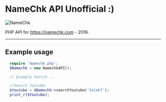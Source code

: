 # NameChk API  Unofficial :)
![NameChk](https://camo2.githubusercontent.com/4ebd759a50bd02a7d2e04fb144e55bfef943168e/68747470733a2f2f6e616d6563686b2e636f6d2f6173736574732f6c6f676f2d66756c6c2d30666561613632653137383262383332353939616238616337356665653264392e706e67)

PHP API for https://namechk.com - 2016.

-----------
## Example usage
```php
  require 'Namechk.php';
  $Namechk = new NamechkAPI();

  // Example Search ..

  //Search Youtube
  $Youtube = $Namechk->searchYoutube('Saleh7');
  print_r($Youtube);
```
